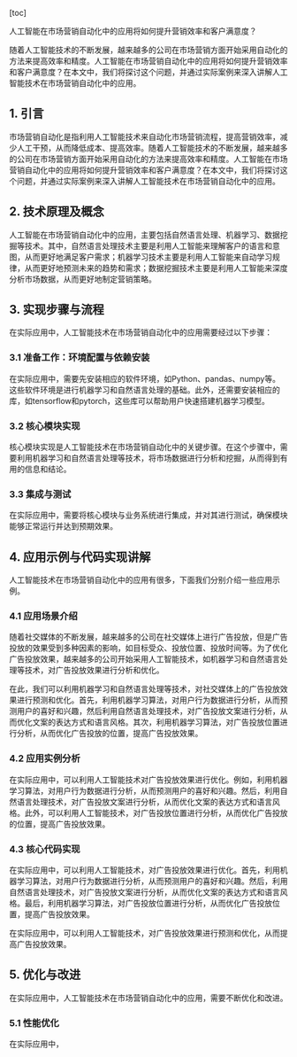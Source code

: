 
[toc]                    
                
                
人工智能在市场营销自动化中的应用将如何提升营销效率和客户满意度？

随着人工智能技术的不断发展，越来越多的公司在市场营销方面开始采用自动化的方法来提高效率和精度。人工智能在市场营销自动化中的应用将如何提升营销效率和客户满意度？在本文中，我们将探讨这个问题，并通过实际案例来深入讲解人工智能技术在市场营销自动化中的应用。

## 1. 引言

市场营销自动化是指利用人工智能技术来自动化市场营销流程，提高营销效率，减少人工干预，从而降低成本、提高效率。随着人工智能技术的不断发展，越来越多的公司在市场营销方面开始采用自动化的方法来提高效率和精度。人工智能在市场营销自动化中的应用将如何提升营销效率和客户满意度？在本文中，我们将探讨这个问题，并通过实际案例来深入讲解人工智能技术在市场营销自动化中的应用。

## 2. 技术原理及概念

人工智能在市场营销自动化中的应用，主要包括自然语言处理、机器学习、数据挖掘等技术。其中，自然语言处理技术主要是利用人工智能来理解客户的语言和意图，从而更好地满足客户需求；机器学习技术主要是利用人工智能来自动学习规律，从而更好地预测未来的趋势和需求；数据挖掘技术主要是利用人工智能来深度分析市场数据，从而更好地制定营销策略。

## 3. 实现步骤与流程

在实际应用中，人工智能技术在市场营销自动化中的应用需要经过以下步骤：

### 3.1 准备工作：环境配置与依赖安装

在实际应用中，需要先安装相应的软件环境，如Python、pandas、numpy等。这些软件环境是进行机器学习和自然语言处理的基础。此外，还需要安装相应的库，如tensorflow和pytorch，这些库可以帮助用户快速搭建机器学习模型。

### 3.2 核心模块实现

核心模块实现是人工智能技术在市场营销自动化中的关键步骤。在这个步骤中，需要利用机器学习和自然语言处理等技术，将市场数据进行分析和挖掘，从而得到有用的信息和结论。

### 3.3 集成与测试

在实际应用中，需要将核心模块与业务系统进行集成，并对其进行测试，确保模块能够正常运行并达到预期效果。

## 4. 应用示例与代码实现讲解

人工智能技术在市场营销自动化中的应用有很多，下面我们分别介绍一些应用示例。

### 4.1 应用场景介绍

随着社交媒体的不断发展，越来越多的公司在社交媒体上进行广告投放，但是广告投放的效果受到多种因素的影响，如目标受众、投放位置、投放时间等。为了优化广告投放效果，越来越多的公司开始采用人工智能技术，如机器学习和自然语言处理等技术，对广告投放效果进行分析和优化。

在此，我们可以利用机器学习和自然语言处理等技术，对社交媒体上的广告投放效果进行预测和优化。首先，利用机器学习算法，对用户行为数据进行分析，从而预测用户的喜好和兴趣，然后利用自然语言处理技术，对广告投放文案进行分析，从而优化文案的表达方式和语言风格。其次，利用机器学习算法，对广告投放位置进行分析，从而优化广告投放的位置，提高广告投放效果。

### 4.2 应用实例分析

在实际应用中，可以利用人工智能技术对广告投放效果进行优化。例如，利用机器学习算法，对用户行为数据进行分析，从而预测用户的喜好和兴趣。然后，利用自然语言处理技术，对广告投放文案进行分析，从而优化文案的表达方式和语言风格。此外，可以利用人工智能技术，对广告投放位置进行分析，从而优化广告投放的位置，提高广告投放效果。

### 4.3 核心代码实现

在实际应用中，可以利用人工智能技术，对广告投放效果进行优化。首先，利用机器学习算法，对用户行为数据进行分析，从而预测用户的喜好和兴趣。然后，利用自然语言处理技术，对广告投放文案进行分析，从而优化文案的表达方式和语言风格。最后，利用机器学习算法，对广告投放位置进行分析，从而优化广告投放位置，提高广告投放效果。

在实际应用中，可以利用人工智能技术，对广告投放效果进行预测和优化，从而提高广告投放效果。

## 5. 优化与改进

在实际应用中，人工智能技术在市场营销自动化中的应用，需要不断优化和改进。

### 5.1 性能优化

在实际应用中，

